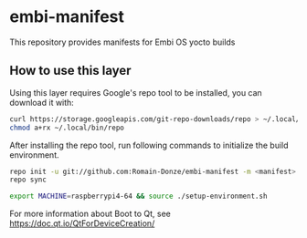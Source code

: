 # embi-manifest
This repository provides manifests for Embi OS yocto builds

## How to use this layer

Using this layer requires Google's repo tool to be installed, you can download it with:
```bash
curl https://storage.googleapis.com/git-repo-downloads/repo > ~/.local/bin/repo
chmod a+rx ~/.local/bin/repo
```

After installing the repo tool, run following commands to initialize the build environment.
```bash
repo init -u git://github.com:Romain-Donze/embi-manifest -m <manifest>
repo sync

export MACHINE=raspberrypi4-64 && source ./setup-environment.sh
```

For more information about Boot to Qt, see https://doc.qt.io/QtForDeviceCreation/


